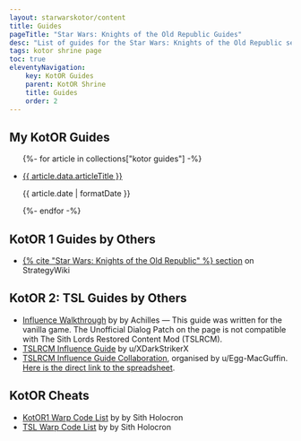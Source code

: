 ```yaml
---
layout: starwarskotor/content
title: Guides
pageTitle: "Star Wars: Knights of the Old Republic Guides"
desc: "List of guides for the Star Wars: Knights of the Old Republic series I have written or found useful. This page also includes lists of cheats."
tags: kotor shrine page
toc: true
eleventyNavigation:
    key: KotOR Guides
    parent: KotOR Shrine
    title: Guides
    order: 2
---
```


## My KotOR Guides
<ul>
    {%- for article in collections["kotor guides"] -%}
        <li>
            <p><a href="{{ article.url }}">{{ article.data.articleTitle }}</a></p>
            <p>{{ article.date | formatDate }}</p>
        </li>
    {%- endfor -%}
</ul>

## KotOR 1 Guides by Others
* [{% cite "Star Wars: Knights of the Old Republic" %} section](https://strategywiki.org/wiki/Star_Wars:_Knights_of_the_Old_Republic) on StrategyWiki

## KotOR 2: TSL Guides by Others
* [Influence Walkthrough](https://web.archive.org/web/20190104130924/www.starwarsknights.com/influence.php) by by Achilles — This guide was written for the vanilla game. The Unofficial Dialog Patch on the page is not compatible with The Sith Lords Restored Content Mod (TSLRCM).
* [TSLRCM Influence Guide](https://www.reddit.com/r/kotor/comments/ruofg1/kotor_2_tslrcm_influence_guide/) by u/XDarkStrikerX
* [TSLRCM Influence Guide Collaboration](https://www.reddit.com/r/kotor/comments/vmhn73/kotor_2_tslrcm_influence_guide_collaboration/), organised by u/Egg-MacGuffin. [Here is the direct link to the spreadsheet](https://docs.google.com/spreadsheets/d/1SppuhOhl3AU-EAKjSji1EIJm41OTjeRGfVHbnmRwqio/edit?usp=sharing).

## KotOR Cheats
* [KotOR1 Warp Code List](https://deadlystream.com/blogs/entry/414-blog-112-the-kotor1-warp-code-list/) by by Sith Holocron
* [TSL Warp Code List](https://deadlystream.com/blogs/entry/413-blog-111-the-tsl-warp-code-list/) by by Sith Holocron
